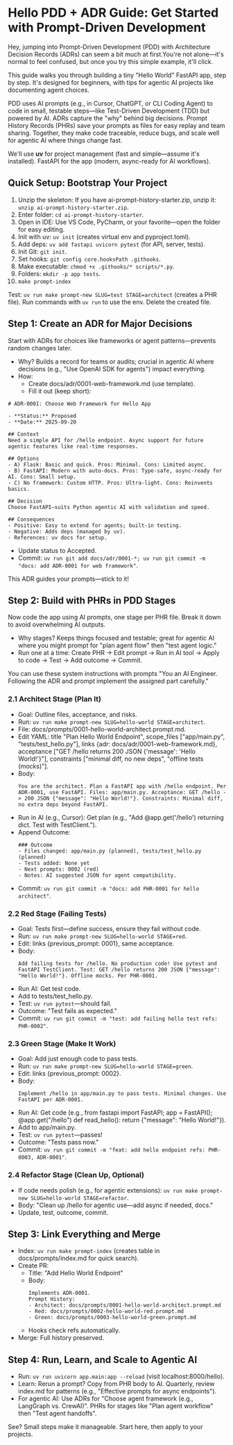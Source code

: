 # Hello PDD + ADR Guide: Get Started with Prompt-Driven Development

Hey, jumping into Prompt-Driven Development (PDD) with Architecture Decision Records (ADRs) can seem a bit much at first.You're not alone—it's normal to feel confused, but once you try this simple example, it'll click. 

This guide walks you through building a tiny "Hello World" FastAPI app, step by step. It's designed for beginners, with tips for agentic AI projects like documenting agent choices.

PDD uses AI prompts (e.g., in Cursor, ChatGPT, or CLI Coding Agent) to code in small, testable steps—like Test-Driven Development (TDD) but powered by AI. ADRs capture the "why" behind big decisions. Prompt History Records (PHRs) save your prompts as files for easy replay and team sharing. Together, they make code traceable, reduce bugs, and scale well for agentic AI where things change fast.

We'll use **uv** for project management (fast and simple—assume it's installed). FastAPI for the app (modern, async-ready for AI workflows).

## Quick Setup: Bootstrap Your Project
1. Unzip the skeleton: If you have ai-prompt-history-starter.zip, unzip it: `unzip ai-prompt-history-starter.zip`.
2. Enter folder: `cd ai-prompt-history-starter`.
3. Open in IDE: Use VS Code, PyCharm, or your favorite—open the folder for easy editing.
4. Init with uv: `uv init` (creates virtual env and pyproject.toml).
5. Add deps: `uv add fastapi uvicorn pytest` (for API, server, tests).
6. Init Git: `git init`.
7. Set hooks: `git config core.hooksPath .githooks`.
8. Make executable: `chmod +x .githooks/* scripts/*.py`.
9. Folders: `mkdir -p app tests`.
10. `make prompt-index`

Test: `uv run make prompt-new SLUG=test STAGE=architect` (creates a PHR file). Run commands with `uv run` to use the env. Delete the created file.

## Step 1: Create an ADR for Major Decisions
Start with ADRs for choices like frameworks or agent patterns—prevents random changes later.

- Why? Builds a record for teams or audits; crucial in agentic AI where decisions (e.g., "Use OpenAI SDK for agents") impact everything.
- How:
  - Create docs/adr/0001-web-framework.md (use template).
  - Fill it out (keep short):

```
# ADR-0001: Choose Web Framework for Hello App

- **Status:** Proposed
- **Date:** 2025-09-20

## Context
Need a simple API for /hello endpoint. Async support for future agentic features like real-time responses.

## Options
- A) Flask: Basic and quick. Pros: Minimal. Cons: Limited async.
- B) FastAPI: Modern with auto-docs. Pros: Type-safe, async-ready for AI. Cons: Small setup.
- C) No framework: Custom HTTP. Pros: Ultra-light. Cons: Reinvents basics.

## Decision
Choose FastAPI—suits Python agentic AI with validation and speed.

## Consequences
- Positive: Easy to extend for agents; built-in testing.
- Negative: Adds deps (managed by uv).
- References: uv docs for setup.
```

- Update status to Accepted.
- Commit: `uv run git add docs/adr/0001-*; uv run git commit -m "docs: add ADR-0001 for web framework"`.

This ADR guides your prompts—stick to it!

## Step 2: Build with PHRs in PDD Stages
Now code the app using AI prompts, one stage per PHR file. Break it down to avoid overwhelming AI outputs.

- Why stages? Keeps things focused and testable; great for agentic AI where you might prompt for "plan agent flow" then "test agent logic."
- Run one at a time: Create PHR → Edit prompt → Run in AI tool → Apply to code → Test → Add outcome → Commit.

You can use these system instructions with prompts
"You an AI Engineer. Following the ADR and prompt implement the assigned part carefully."

### 2.1 Architect Stage (Plan It)
- Goal: Outline files, acceptance, and risks.
- Run: `uv run make prompt-new SLUG=hello-world STAGE=architect`.
- File: docs/prompts/0001-hello-world-architect.prompt.md.
- Edit YAML: title "Plan Hello World Endpoint", scope_files ["app/main.py", "tests/test_hello.py"], links {adr: docs/adr/0001-web-framework.md}, acceptance ["GET /hello returns 200 JSON {'message': 'Hello World!'}"], constraints ["minimal diff, no new deps", "offline tests (mocks)"].
- Body: 
  ```
  You are the architect. Plan a FastAPI app with /hello endpoint. Per ADR-0001, use FastAPI. Files: app/main.py. Acceptance: GET /hello -> 200 JSON {"message": "Hello World!"}. Constraints: Minimal diff, no extra deps beyond FastAPI.
  ```
- Run in AI (e.g., Cursor): Get plan (e.g., "Add @app.get('/hello') returning dict. Test with TestClient.").
- Append Outcome:
  ```
  ### Outcome
  - Files changed: app/main.py (planned), tests/test_hello.py (planned)
  - Tests added: None yet
  - Next prompts: 0002 (red)
  - Notes: AI suggested JSON for agent compatibility.
  ```
- Commit: `uv run git commit -m "docs: add PHR-0001 for hello architect"`.

### 2.2 Red Stage (Failing Tests)
- Goal: Tests first—define success, ensure they fail without code.
- Run: `uv run make prompt-new SLUG=hello-world STAGE=red`.
- Edit: links {previous_prompt: 0001}, same acceptance.
- Body: 
  ```
  Add failing tests for /hello. No production code! Use pytest and FastAPI TestClient. Test: GET /hello returns 200 JSON {"message": "Hello World!"}. Offline mocks. Per PHR-0001.
  ```
- Run AI: Get test code.
- Add to tests/test_hello.py.
- Test: `uv run pytest`—should fail.
- Outcome: "Test fails as expected."
- Commit: `uv run git commit -m "test: add failing hello test refs: PHR-0002"`.

### 2.3 Green Stage (Make It Work)
- Goal: Add just enough code to pass tests.
- Run: `uv run make prompt-new SLUG=hello-world STAGE=green`.
- Edit: links {previous_prompt: 0002}.
- Body: 
  ```
  Implement /hello in app/main.py to pass tests. Minimal changes. Use FastAPI per ADR-0001.
  ```
- Run AI: Get code (e.g., from fastapi import FastAPI; app = FastAPI(); @app.get("/hello") def read_hello(): return {"message": "Hello World!"}).
- Add to app/main.py.
- Test: `uv run pytest`—passes!
- Outcome: "Tests pass now."
- Commit: `uv run git commit -m "feat: add hello endpoint refs: PHR-0003, ADR-0001"`.

### 2.4 Refactor Stage (Clean Up, Optional)
- If code needs polish (e.g., for agentic extensions): `uv run make prompt-new SLUG=hello-world STAGE=refactor`.
- Body: "Clean up /hello for agentic use—add async if needed, docs."
- Update, test, outcome, commit.

## Step 3: Link Everything and Merge
- Index: `uv run make prompt-index` (creates table in docs/prompts/index.md for quick search).
- Create PR:
  - Title: "Add Hello World Endpoint"
  - Body:
    ```
    Implements ADR-0001.
    Prompt History:
    - Architect: docs/prompts/0001-hello-world-architect.prompt.md
    - Red: docs/prompts/0002-hello-world-red.prompt.md
    - Green: docs/prompts/0003-hello-world-green.prompt.md
    ```
  - Hooks check refs automatically.
- Merge: Full history preserved.

## Step 4: Run, Learn, and Scale to Agentic AI
- Run: `uv run uvicorn app.main:app --reload` (visit localhost:8000/hello).
- Learn: Rerun a prompt? Copy from PHR body to AI. Quarterly, review index.md for patterns (e.g., "Effective prompts for async endpoints").
- For agentic AI: Use ADRs for "Choose agent framework (e.g., LangGraph vs. CrewAI)". PHRs for stages like "Plan agent workflow" then "Test agent handoffs".

See? Small steps make it manageable. Start here, then apply to your projects. 
